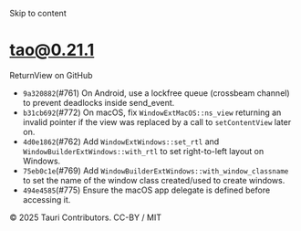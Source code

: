 Skip to content
# tao@0.21.1
ReturnView on GitHub
  * `9a320882`(#761) On Android, use a lockfree queue (crossbeam channel) to prevent deadlocks inside send_event.
  * `b31cb692`(#772) On macOS, fix `WindowExtMacOS::ns_view` returning an invalid pointer if the view was replaced by a call to `setContentView` later on.
  * `4d0e1862`(#762) Add `WindowExtWindows::set_rtl` and `WindowBuilderExtWindows::with_rtl` to set right-to-left layout on Windows.
  * `75eb0c1e`(#769) Add `WindowBuilderExtWindows::with_window_classname` to set the name of the window class created/used to create windows.
  * `494e4585`(#775) Ensure the macOS app delegate is defined before accessing it.


© 2025 Tauri Contributors. CC-BY / MIT
